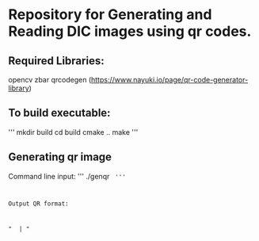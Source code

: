 # Repository for Generating and Reading DIC images using qr codes.

## Required Libraries:
opencv
zbar
qrcodegen (https://www.nayuki.io/page/qr-code-generator-library)


## To build executable:
'''
mkdir build
cd build
cmake ..
make
'''

## Generating qr image

Command line input:
'''
./genqr <qr code base name> <code stride length>
'''

Output QR format:

"<qr code base name> <row> | <column>"
